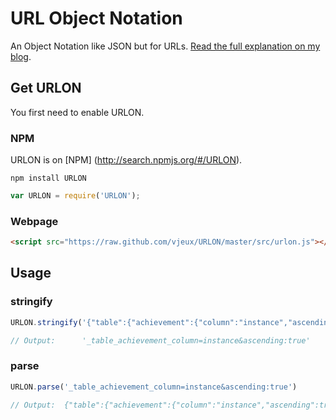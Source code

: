# URL Object Notation

An Object Notation like JSON but for URLs. [Read the full explanation on my blog](http://blog.vjeux.com/2011/javascript/urlon-url-object-notation.html).

## Get URLON

You first need to enable URLON.

### NPM
URLON is on [NPM] (http://search.npmjs.org/#/URLON).

```
npm install URLON
```
```javascript
var URLON = require('URLON');
```

### Webpage
```html
<script src="https://raw.github.com/vjeux/URLON/master/src/urlon.js"></script>
```

## Usage

### stringify

```javascript
URLON.stringify('{"table":{"achievement":{"column":"instance","ascending":true}}}')

// Output:      '_table_achievement_column=instance&ascending:true'
```

### parse

```javascript
URLON.parse('_table_achievement_column=instance&ascending:true')

// Output:  {"table":{"achievement":{"column":"instance","ascending":true}}}
```

